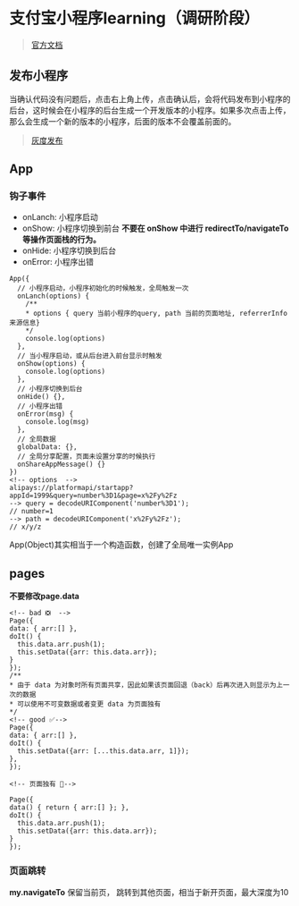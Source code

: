 # 支付宝小程序learning（调研阶段）

> [官方文档](https://docs.alipay.com/mini/developer/getting-started)


## 发布小程序

当确认代码没有问题后，点击右上角上传，点击确认后，会将代码发布到小程序的后台，这时候会在小程序的后台生成一个开发版本的小程序。如果多次点击上传，那么会生成一个新的版本的小程序，后面的版本不会覆盖前面的。

> [灰度发布](https://docs.alipay.com/mini/introduce/release)



## App

 ### 钩子事件
  * onLanch: 小程序启动
  * onShow: 小程序切换到前台 **不要在 onShow 中进行 redirectTo/navigateTo 等操作页面栈的行为。**
  * onHide: 小程序切换到后台
  * onError: 小程序出错

```
App({
  // 小程序启动，小程序初始化的时候触发，全局触发一次
  onLanch(options) {
    /**
    * options { query 当前小程序的query, path 当前的页面地址, referrerInfo 来源信息}
    */
    console.log(options) 
  },
  // 当小程序启动，或从后台进入前台显示时触发
  onShow(options) {
    console.log(options)
  },
  // 小程序切换到后台
  onHide() {},
  // 小程序出错
  onError(msg) {
    console.log(msg)
  },
  // 全局数据
  globalData: {},
  // 全局分享配置，页面未设置分享的时候执行
  onShareAppMessage() {}
})
<!-- options  -->
alipays://platformapi/startapp?appId=1999&query=number%3D1&page=x%2Fy%2Fz
--> query = decodeURIComponent('number%3D1');
// number=1
--> path = decodeURIComponent('x%2Fy%2Fz');
// x/y/z
```

App(Object)其实相当于一个构造函数，创建了全局唯一实例App




## pages


 **不要修改page.data**
 ```
 <!-- bad ❎  -->
Page({
 data: { arr:[] },
 doIt() {
   this.data.arr.push(1);
   this.setData({arr: this.data.arr});
 }
});
/**
* 由于 data 为对象时所有页面共享，因此如果该页面回退（back）后再次进入则显示为上一次的数据
* 可以使用不可变数据或者变更 data 为页面独有
*/
 <!-- good ✅-->
 Page({
 data: { arr:[] },
 doIt() {
   this.setData({arr: [...this.data.arr, 1]});
 },
});

<!-- 页面独有 🚫-->

Page({
 data() { return { arr:[] }; },
 doIt() {
   this.data.arr.push(1);
   this.setData({arr: this.data.arr});
 }
});

 ```

 ### 页面跳转
 **my.navigateTo**
 保留当前页， 跳转到其他页面，相当于新开页面，最大深度为10

 